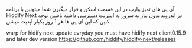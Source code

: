 آی پی های تمیز وارپ در این قسمت اسکن و قرار میگیرن
شما میتونین با برنامه Hiddify Next در اندروید بدون نیاز به سرور به اینترنت دسترسی داشته باشین
توجه کنین که این آی پی ها هر 1 روز یکبار آپدیت میشن

warp for hidify next update evryday
you must have hidify next client0.15.9 and later dev version
https://github.com/hiddify/hiddify-next/releases
